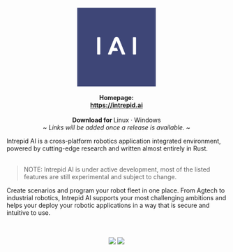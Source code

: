 
<p align="center">
  <a href="https://intrepid.ai">
  <img width="180px" src="https://github.com/IntrepidAI/.github/blob/main/profile/Intrepid.png" alt="Logo">
  </a>    
  <p align="center">
    <b>Homepage:</b>
    <br />
    <a href="https://intrepid.ai"><strong>https://intrepid.ai </strong></a>
    <br />
    <br />
    <b>Download for </b>
    Linux
    ·
    Windows
    <br />
    <i>~ Links will be added once a release is available. ~</i>
  </p>
</p>
Intrepid AI is a cross-platform robotics application integrated environment, powered by cutting-edge research and written almost entirely in Rust.
<br/>
<br/>

> NOTE: Intrepid AI is under active development, most of the listed features are still experimental and subject to change.

Create scenarios and program your robot fleet in one place. 
From Agtech to industrial robotics, Intrepid AI supports your most challenging ambitions and helps your deploy your robotic applications in a way that is secure and intuitive to use.


<p align="center">
<!--   <img src="" alt="App screenshot"> -->
  <br />
  <br />
  
  <a href="https://twitter.com/intrepidLabsdev">
  </a>

<!--   <a href="https://www.gnu.org/licenses/agpl-3.0">
    <img src="https://img.shields.io/static/v1?label=Licence&message=AGPL%20v3&color=000" />
  </a> -->
  <img src="https://img.shields.io/static/v1?label=Bundled%20Size&message=14.2MB&color=0974B4" />
  <img src="https://img.shields.io/static/v1?label=Stage&message=Alpha&color=2BB4AB" />
  <br />
</p>

